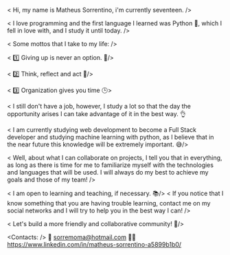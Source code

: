 
< Hi, my name is Matheus Sorrentino, i'm currently seventeen. />

< I love programming and the first language I learned was Python 🐍, which I fell in love with, and I study it until today. />

< Some mottos that I take to my life: />

< 1️⃣ Giving up is never an option. 💪/>

< 2️⃣ Think, reflect and act 🧠/>

< 3️⃣ Organization gives you time 🕒>


< I still don't have a job, however, I study a lot so that the day the opportunity arises I can take advantage of it in the best way. 👌 

< I am currently studying web development to become a Full Stack developer and studying machine learning with python, as I believe that in the near future this knowledge will be extremely important. 😅/>

< Well, about what I can collaborate on projects, I tell you that in everything, as long as there is time for me to familiarize myself with the technologies and languages ​​that will be used. I will always do my best to achieve my goals and those of my team!  />

< I am open to learning and teaching, if necessary. 📚/>
< If you notice that I know something that you are having trouble learning, contact me on my social networks and I will try to help you in the best way I can! />

< Let's build a more friendly and collaborative community! 🌱/>

<Contacts: />
📧    sorremoma@hotmail.com
🧑💼 https://www.linkedin.com/in/matheus-sorrentino-a5899b1b0/
